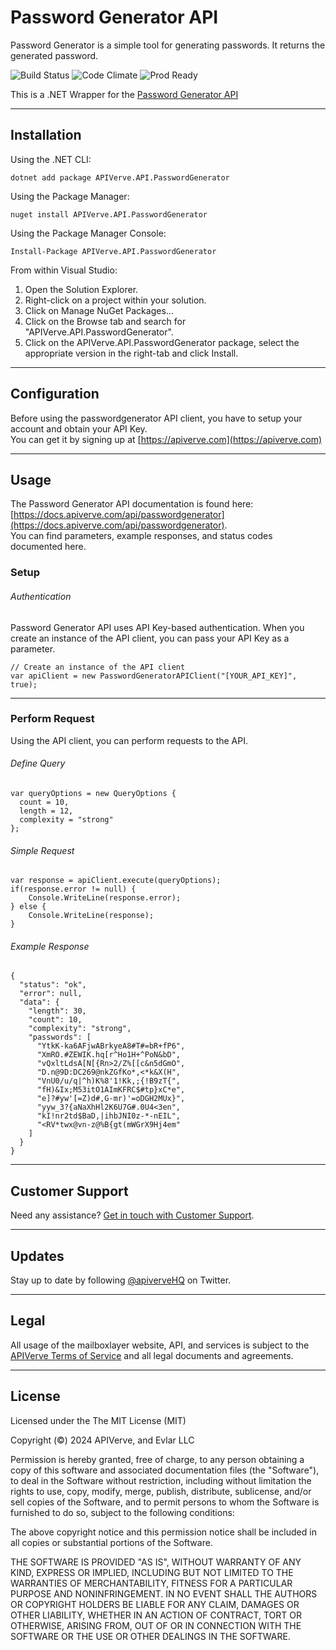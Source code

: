 Password Generator API
============

Password Generator is a simple tool for generating passwords. It returns the generated password.

![Build Status](https://img.shields.io/badge/build-passing-green)
![Code Climate](https://img.shields.io/badge/maintainability-B-purple)
![Prod Ready](https://img.shields.io/badge/production-ready-blue)

This is a .NET Wrapper for the [Password Generator API](https://apiverve.com/marketplace/api/passwordgenerator)

---

## Installation

Using the .NET CLI:
```
dotnet add package APIVerve.API.PasswordGenerator
```

Using the Package Manager:
```
nuget install APIVerve.API.PasswordGenerator
```

Using the Package Manager Console:
```
Install-Package APIVerve.API.PasswordGenerator
```

From within Visual Studio:

1. Open the Solution Explorer.
2. Right-click on a project within your solution.
3. Click on Manage NuGet Packages...
4. Click on the Browse tab and search for "APIVerve.API.PasswordGenerator".
5. Click on the APIVerve.API.PasswordGenerator package, select the appropriate version in the right-tab and click Install.


---

## Configuration

Before using the passwordgenerator API client, you have to setup your account and obtain your API Key.  
You can get it by signing up at [https://apiverve.com](https://apiverve.com)

---

## Usage

The Password Generator API documentation is found here: [https://docs.apiverve.com/api/passwordgenerator](https://docs.apiverve.com/api/passwordgenerator).  
You can find parameters, example responses, and status codes documented here.

### Setup

###### Authentication
Password Generator API uses API Key-based authentication. When you create an instance of the API client, you can pass your API Key as a parameter.

```
// Create an instance of the API client
var apiClient = new PasswordGeneratorAPIClient("[YOUR_API_KEY]", true);
```

---


### Perform Request
Using the API client, you can perform requests to the API.

###### Define Query

```
var queryOptions = new QueryOptions {
  count = 10,
  length = 12,
  complexity = "strong"
};
```

###### Simple Request

```
var response = apiClient.execute(queryOptions);
if(response.error != null) {
	Console.WriteLine(response.error);
} else {
    Console.WriteLine(response);
}
```

###### Example Response

```
{
  "status": "ok",
  "error": null,
  "data": {
    "length": 30,
    "count": 10,
    "complexity": "strong",
    "passwords": [
      "YtkK-ka6AFjwABrkyeA8#T#=bR+fP6",
      "XmRO.#ZEWIK.hq[r^Ho1H+^PoN&bD",
      "vQxltLdsA[N[{Rn>2/Z%[[c&n5dGmO",
      "D.n@9D:DC269@nkZGfKo*,<*k&X(H",
      "VnU0/u/q|^h)K%8'1!Kk,;{!B9zT{",
      "fH)&Ix;M53itO1AImKFRC$#tp}xC*e",
      "e]?#yw'[=Z)d#,G-mr)'=oDGH2MUx}",
      "yyw_3?{aNaXhHl2K6U7G#.0U4<3en",
      "kI!nr2td$BaD,|ihbJNI0z-*-nEIL",
      "<RV*twx@vn-z@%B{gt(mWGrX9Hj4em"
    ]
  }
}
```

---

## Customer Support

Need any assistance? [Get in touch with Customer Support](https://apiverve.com/contact).

---

## Updates
Stay up to date by following [@apiverveHQ](https://twitter.com/apiverveHQ) on Twitter.

---

## Legal

All usage of the mailboxlayer website, API, and services is subject to the [APIVerve Terms of Service](https://apiverve.com/terms) and all legal documents and agreements.

---

## License
Licensed under the The MIT License (MIT)

Copyright (&copy;) 2024 APIVerve, and Evlar LLC

Permission is hereby granted, free of charge, to any person obtaining a copy of this software and associated documentation files (the "Software"), to deal in the Software without restriction, including without limitation the rights to use, copy, modify, merge, publish, distribute, sublicense, and/or sell copies of the Software, and to permit persons to whom the Software is furnished to do so, subject to the following conditions:

The above copyright notice and this permission notice shall be included in all copies or substantial portions of the Software.

THE SOFTWARE IS PROVIDED "AS IS", WITHOUT WARRANTY OF ANY KIND, EXPRESS OR IMPLIED, INCLUDING BUT NOT LIMITED TO THE WARRANTIES OF MERCHANTABILITY, FITNESS FOR A PARTICULAR PURPOSE AND NONINFRINGEMENT. IN NO EVENT SHALL THE AUTHORS OR COPYRIGHT HOLDERS BE LIABLE FOR ANY CLAIM, DAMAGES OR OTHER LIABILITY, WHETHER IN AN ACTION OF CONTRACT, TORT OR OTHERWISE, ARISING FROM, OUT OF OR IN CONNECTION WITH THE SOFTWARE OR THE USE OR OTHER DEALINGS IN THE SOFTWARE.